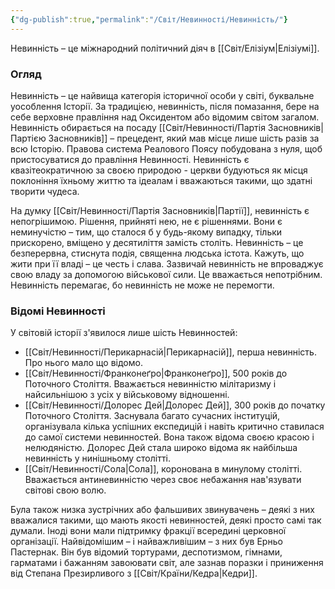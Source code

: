 ```yaml
---
{"dg-publish":true,"permalink":"/Світ/Невинності/Невинність/"}
---
```


Невинність – це міжнародний політичний діяч в [[Світ/Елізіум\|Елізіумі]].
### Огляд
Невинність – це найвища категорія історичної особи у світі, буквальне уособлення Історії. За традицією, невинність, після помазання, бере на себе верховне правління над Оксидентом або відомим світом загалом. Невинність обирається на посаду [[Світ/Невинності/Партія Засновників\|Партією Засновників]] – прецедент, який мав місце лише шість разів за всю Історію. Правова система Реалового Поясу побудована з нуля, щоб пристосуватися до правління Невинності. Невинність є квазітеократичною за своєю природою - церкви будуються як місця поклоніння їхньому життю та ідеалам і вважаються такими, що здатні творити чудеса.

На думку [[Світ/Невинності/Партія Засновників\|Партії]], невинність є непогрішимою. Рішення, прийняті нею, не є рішеннями. Вони є неминучістю – тим, що сталося б у будь-якому випадку, тільки прискорено, вміщено у десятиліття замість століть. Невинність – це безперервна, стиснута подія, священна людська істота. Кажуть, що жити при її владі – це честь і слава. Зазвичай невинність не впроваджує свою владу за допомогою військової сили. Це вважається непотрібним. Невинність перемагає, бо невинність не може не перемогти.
### Відомі Невинності
У світовій історії з'явилося лише шість Невинностей:

- [[Світ/Невинності/Перикарнасій\|Перикарнасій]], перша невинність. Про нього мало що відомо.
- [[Світ/Невинності/Франконеґро\|Франконеґро]], 500 років до Поточного Століття. Вважається невинністю мілітаризму і найсильнішою з усіх у військовому відношенні.
- [[Світ/Невинності/Долорес Дей\|Долорес Дей]], 300 років до початку Поточного Століття. Заснувала багато сучасних інституцій, організувала кілька успішних експедицій і навіть критично ставилася до самої системи невинностей. Вона також відома своєю красою і нелюдяністю. Долорес Дей стала широко відома як найбільша невинність у нинішньому столітті.
- [[Світ/Невинності/Сола\|Сола]], коронована в минулому столітті. Вважається антиневинністю через своє небажання нав'язувати світові свою волю.

Була також низка зустрічних або фальшивих звинувачень – деякі з них вважалися такими, що мають якості невинностей, деякі просто самі так думали. Іноді вони мали підтримку фракції всередині церковної організації. Найвідомішим – і найважливішим – з них був Ерньо Пастернак. Він був відомий тортурами, деспотизмом, гімнами, гарматами і бажанням завоювати світ, але зазнав поразки і приниження від Степана Презирливого з [[Світ/Країни/Кедра\|Кедри]].
